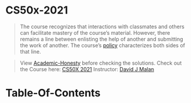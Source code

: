 # CS50x-2021
> The course recognizes that interactions with classmates and others can facilitate mastery of the course’s material. However, there remains a line between enlisting the help of another and submitting the work of another. The course’s [policy](https://cs50.harvard.edu/x/2021/honesty/#policy) characterizes both sides of that line.

> View [Academic-Honesty](https://cs50.harvard.edu/x/2021/honesty/) before checking the solutions.
> Check out the Course here: [CS50X 2021](https://cs50.harvard.edu/x/2021/)
> Instructor: [David J Malan](https://cs.harvard.edu/malan/)

# Table-Of-Contents
 
